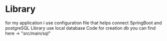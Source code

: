 # Library

for my application i use configuration file that helps connect SpringBoot and postgreSQL
Library use local database
Code for creation db you can find here -> "src/main/sql"
